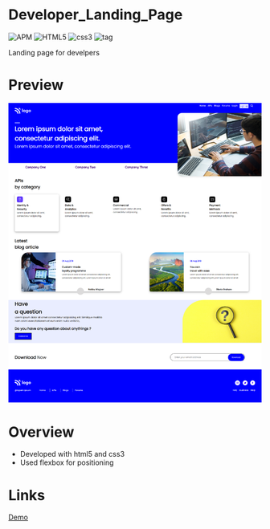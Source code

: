 # Developer_Landing_Page
![APM](https://img.shields.io/apm/l/vim-mode)
![HTML5](https://img.shields.io/badge/HTML-5-red)
![css3](https://img.shields.io/badge/CSS-3-blue)
![tag](https://img.shields.io/badge/tag-v.0.0.1-yellow)

Landing page for develpers

# Preview
![img](./images/final.png)



 <!-- Overview section  -->
 # Overview
 - Developed with html5 and css3
 - Used flexbox for positioning
 
 # Links
[Demo](https://developer-home-page-p1.netlify.app/)
